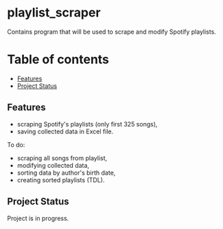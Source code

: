 # playlist_scraper
Contains program that will be used to scrape and modify Spotify playlists.

# Table of contents
* [Features](#features)
* [Project Status](#project_status)

## Features 
* scraping Spotify's playlists (only first 325 songs),
* saving collected data in Excel file.

To do:
* scraping all songs from playlist,
* modifying collected data,
* sorting data by author's birth date,
* creating sorted playlists (TDL).

## Project Status
Project is in progress.
